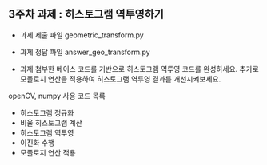 ## 3주차 과제 : 히스토그램 역투영하기
* 과제 제출 파일 geometric_transform.py
* 과제 정답 파일 answer_geo_transform.py

* 과제
첨부한 베이스 코드를 기반으로 히스토그램 역투영 코드를 완성하세요.
추가로 모폴로지 연산을 적용하여 히스토그램 역투영 결과를 개선시켜보세요. 

openCV, numpy 사용
코드 목록
  - 히스토그램 정규화
  - 비율 히스토그램 계산
  - 히스토그램 역투영
  - 이진화 수행
  - 모폴로지 연산 적용
